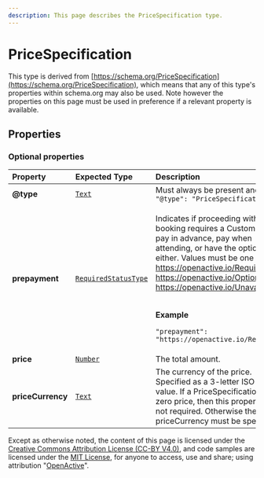 ```yaml
---
description: This page describes the PriceSpecification type.
---
```


# PriceSpecification

This type is derived from [https://schema.org/PriceSpecification](https://schema.org/PriceSpecification), which means that any of this type's properties within schema.org may also be used. Note however the properties on this page must be used in preference if a relevant property is available.

## **Properties**

### **Optional properties**

<table>
  <thead>
    <tr>
      <th style="text-align:left">Property</th>
      <th style="text-align:left">Expected Type</th>
      <th style="text-align:left">Description</th>
    </tr>
  </thead>
  <tbody>
    <tr>
      <td style="text-align:left"><b>@type</b>
      </td>
      <td style="text-align:left"> <a href="https://schema.org/Text"><code>Text</code></a>
      </td>
      <td style="text-align:left">Must always be present and set to <code>&quot;@type&quot;: &quot;PriceSpecification&quot;</code>
      </td>
    </tr>
    <tr>
      <td style="text-align:left"><b>prepayment</b>
      </td>
      <td style="text-align:left"> <a href="https://openactive.io/RequiredStatusType"><code>RequiredStatusType</code></a>
      </td>
      <td style="text-align:left">
        <p>Indicates if proceeding with booking requires a Customer to pay in advance,
          pay when attending, or have the option to do either. Values must be one
          of <a href="https://openactive.io/Required">https://openactive.io/Required</a>,
          <a
          href="https://openactive.io/Optional">https://openactive.io/Optional</a>or <a href="https://openactive.io/Unavailable">https://openactive.io/Unavailable</a>.</p>
        <p>
          <br /><b>Example</b>
        </p>
        <p><code>&quot;prepayment&quot;: &quot;https://openactive.io/Required&quot;</code>
        </p>
      </td>
    </tr>
    <tr>
      <td style="text-align:left"><b>price</b>
      </td>
      <td style="text-align:left"> <a href="https://schema.org/Number"><code>Number</code></a>
      </td>
      <td style="text-align:left">The total amount.</td>
    </tr>
    <tr>
      <td style="text-align:left"><b>priceCurrency</b>
      </td>
      <td style="text-align:left"> <a href="https://schema.org/Text"><code>Text</code></a>
      </td>
      <td style="text-align:left">The currency of the price. Specified as a 3-letter ISO 4217 value. If
        a PriceSpecification has a zero price, then this property is not required.
        Otherwise the priceCurrency must be specified.</td>
    </tr>
  </tbody>
</table>

Except as otherwise noted, the content of this page is licensed under the [Creative Commons Attribution License \(CC-BY V4.0\)](https://creativecommons.org/licenses/by/4.0/), and code samples are licensed under the [MIT License](https://opensource.org/licenses/MIT), for anyone to access, use and share; using attribution "[OpenActive](https://www.openactive.io/)".

